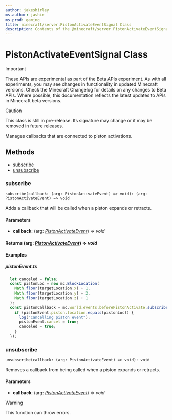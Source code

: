 ```yaml
---
author: jakeshirley
ms.author: jashir
ms.prod: gaming
title: minecraft/server.PistonActivateEventSignal Class
description: Contents of the @minecraft/server.PistonActivateEventSignal class.
---
```

# PistonActivateEventSignal Class
>[!IMPORTANT]
>These APIs are experimental as part of the Beta APIs experiment. As with all experiments, you may see changes in functionality in updated Minecraft versions. Check the Minecraft Changelog for details on any changes to Beta APIs. Where possible, this documentation reflects the latest updates to APIs in Minecraft beta versions.

> [!CAUTION]
> This class is still in pre-release.  Its signature may change or it may be removed in future releases.

Manages callbacks that are connected to piston activations.

## Methods
- [subscribe](#subscribe)
- [unsubscribe](#unsubscribe)

### **subscribe**
`
subscribe(callback: (arg: PistonActivateEvent) => void): (arg: PistonActivateEvent) => void
`

Adds a callback that will be called when a piston expands or retracts.

#### **Parameters**
- **callback**: (arg: [*PistonActivateEvent*](PistonActivateEvent.md)) => *void*

#### **Returns** (arg: [*PistonActivateEvent*](PistonActivateEvent.md)) => *void*

#### **Examples**
##### *pistonEvent.ts*
```javascript
  let canceled = false;
  const pistonLoc = new mc.BlockLocation(
    Math.floor(targetLocation.x) + 1,
    Math.floor(targetLocation.y) + 2,
    Math.floor(targetLocation.z) + 1
  );
  const pistonCallback = mc.world.events.beforePistonActivate.subscribe((pistonEvent: mc.BeforePistonActivateEvent) => {
    if (pistonEvent.piston.location.equals(pistonLoc)) {
      log("Cancelling piston event");
      pistonEvent.cancel = true;
      canceled = true;
    }
  });
```

### **unsubscribe**
`
unsubscribe(callback: (arg: PistonActivateEvent) => void): void
`

Removes a callback from being called when a piston expands or retracts.

#### **Parameters**
- **callback**: (arg: [*PistonActivateEvent*](PistonActivateEvent.md)) => *void*

> [!WARNING]
> This function can throw errors.


